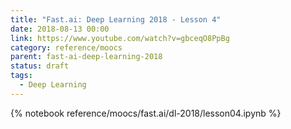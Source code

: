 ```yaml
---
title: "Fast.ai: Deep Learning 2018 - Lesson 4"
date: 2018-08-13 00:00
link: https://www.youtube.com/watch?v=gbceqO8PpBg
category: reference/moocs
parent: fast-ai-deep-learning-2018
status: draft
tags:
  - Deep Learning
---
```


{% notebook reference/moocs/fast.ai/dl-2018/lesson04.ipynb %}
